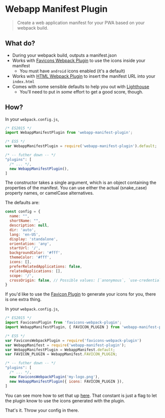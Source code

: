 # Webapp Manifest Plugin

> Create a web application manifest for your PWA based on your webpack build.

## What do?

- During your webpack build, outputs a manifest.json
- Works with [Favicons Webpack Plugin](https://github.com/jantimon/favicons-webpack-plugin) to use the icons inside your manifest
  - You must have `android` icons enabled (it's a default)
- Works with [HTML Webpack Plugin](https://github.com/jantimon/html-webpack-plugin) to insert the manifest URL into your `index.html`
- Comes with some sensible defaults to help you out with [Lighthouse](https://developers.google.com/web/tools/lighthouse/)
  - You'll need to put in *some* effort to get a good score, though.

## How?

In your `webpack.config.js`,

```js
/* ES2015 */
import WebappManifestPlugin from 'webapp-manifest-plugin';

/* ES5 */
var WebappManifestPlugin = require('webapp-manifest-plugin').default;

/* -- futher down -- */
"plugins": [
  /* ... */,
  new WebappManifestPlugin(),
]
```

The constructor takes a single argument, which is an object containing the properties of the manifest.
You can use either the actual (snake_case) property names, or camelCase alternatives.

The defaults are:

```js
const config = {
  name: "",
  shortName: "",
  description: null,
  dir: 'auto',
  lang: 'en-US',
  display: 'standalone',
  orientation: 'any',
  startUrl: '/',
  backgroundColor: '#fff',
  themeColor: '#fff',
  icons: [],
  preferRelatedApplications: false,
  relatedApplications: [],
  scope: '/',
  crossOrigin: false, // Possible values: [`anonymous`, `use-credentials`, false]
}
```

If you'd like to use the [Favicon Plugin](https://github.com/jantimon/favicons-webpack-plugin) to generate your icons for you,
there is one extra thing.

In your `webpack.config.js`,

```js
/* ES2015 */
import FaviconsPlugin from 'favicons-webpack-plugin';
import WebappManifestPlugin, { FAVICON_PLUGIN } from 'webapp-manifest-plugin';

/* ES5 */
var FaviconsWebpackPlugin = require('favicons-webpack-plugin')
var WebappManifest = require('webapp-manifest-plugin');
var WebappManifestPlugin = WebappManifest.default;
var FAVICON_PLUGIN = WebappManifest.FAVICON_PLUGIN;

/* -- futher down -- */
"plugins": [
  /* ... */,
  new FaviconsWebpackPlugin('my-logo.png'),
  new WebappManifestPlugin({ icons: FAVICON_PLUGIN }),
]
```

You can see more how to set that up [here](https://github.com/jantimon/favicons-webpack-plugin).
That constant is just a flag to let the plugin know to use the icons generated with the plugin.

That's it.  Throw your config in there.
